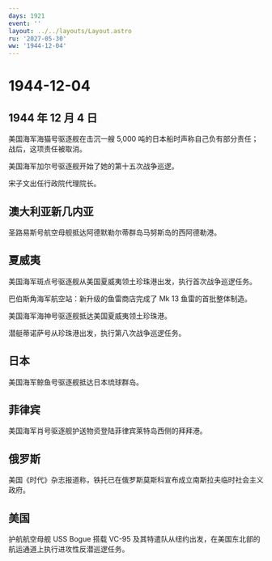 ```yaml
---
days: 1921
event: ''
layout: ../../layouts/Layout.astro
ru: '2027-05-30'
ww: '1944-12-04'
---
```


# 1944-12-04

## 1944 年 12 月 4 日

美国海军海猫号驱逐舰在击沉一艘 5,000
吨的日本船时声称自己负有部分责任；战后，这项责任被取消。

美国海军加尔号驱逐舰开始了她的第十五次战争巡逻。

宋子文出任行政院代理院长。

## 澳大利亚新几内亚

圣路易斯号航空母舰抵达阿德默勒尔蒂群岛马努斯岛的西阿德勒港。

## 夏威夷

美国海军斑点号驱逐舰从美国夏威夷领土珍珠港出发，执行首次战争巡逻任务。

巴伯斯角海军航空站：新升级的鱼雷商店完成了 Mk 13 鱼雷的首批整体制造。

美国海军海神号驱逐舰抵达美国夏威夷领土珍珠港。

潜艇蒂诺萨号从珍珠港出发，执行第八次战争巡逻任务。

## 日本

美国海军鲸鱼号驱逐舰抵达日本琉球群岛。

## 菲律宾

美国海军肖号驱逐舰护送物资登陆菲律宾莱特岛西侧的拜拜港。

## 俄罗斯

美国《时代》杂志报道称，铁托已在俄罗斯莫斯科宣布成立南斯拉夫临时社会主义政府。

## 美国

护航航空母舰 USS Bogue 搭载 VC-95
及其特遣队从纽约出发，在美国东北部的航运通道上执行进攻性反潜巡逻任务。